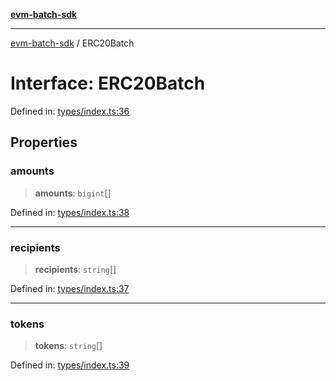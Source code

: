 [**evm-batch-sdk**](../README.md)

***

[evm-batch-sdk](../globals.md) / ERC20Batch

# Interface: ERC20Batch

Defined in: [types/index.ts:36](https://github.com/akasharora963/evm-batch-sdk/blob/5b37c2ea625e7e8fce545be782ecdf3df051c29b/src/types/index.ts#L36)

## Properties

### amounts

> **amounts**: `bigint`[]

Defined in: [types/index.ts:38](https://github.com/akasharora963/evm-batch-sdk/blob/5b37c2ea625e7e8fce545be782ecdf3df051c29b/src/types/index.ts#L38)

***

### recipients

> **recipients**: `string`[]

Defined in: [types/index.ts:37](https://github.com/akasharora963/evm-batch-sdk/blob/5b37c2ea625e7e8fce545be782ecdf3df051c29b/src/types/index.ts#L37)

***

### tokens

> **tokens**: `string`[]

Defined in: [types/index.ts:39](https://github.com/akasharora963/evm-batch-sdk/blob/5b37c2ea625e7e8fce545be782ecdf3df051c29b/src/types/index.ts#L39)

